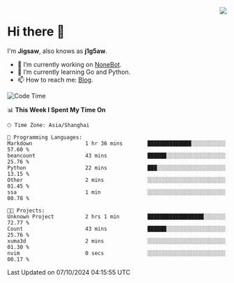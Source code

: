 <a href="#">
  <img align="right" src="https://github-readme-stats.vercel.app/api?username=j1g5awi&count_private=true&show_icons=true&title_color=80070B&text_color=B3B3B3&bg_color=212121&icon_color=80070B" />
</a>

# Hi there 👋

I'm **Jigsaw**, also knows as **j1g5aw**.

- 🔭 I’m currently working on [NoneBot](https://github.com/nonebot).
- 🌱 I’m currently learning Go and Python.
- 📫 How to reach me: [Blog](https://blog.maddestroyer.xyz/).

<!--START_SECTION:waka-->
![Code Time](http://img.shields.io/badge/Code%20Time-1%2C764%20hrs%208%20mins-blue)

📊 **This Week I Spent My Time On** 

```text
🕑︎ Time Zone: Asia/Shanghai

💬 Programming Languages: 
Markdown                 1 hr 36 mins        ██████████████░░░░░░░░░░░   57.60 % 
beancount                43 mins             ██████░░░░░░░░░░░░░░░░░░░   25.76 % 
Python                   22 mins             ███░░░░░░░░░░░░░░░░░░░░░░   13.15 % 
Other                    2 mins              ░░░░░░░░░░░░░░░░░░░░░░░░░   01.45 % 
ssa                      1 min               ░░░░░░░░░░░░░░░░░░░░░░░░░   00.78 % 

🐱‍💻 Projects: 
Unknown Project          2 hrs 1 min         ██████████████████░░░░░░░   72.77 % 
Count                    43 mins             ██████░░░░░░░░░░░░░░░░░░░   25.76 % 
xuma3d                   2 mins              ░░░░░░░░░░░░░░░░░░░░░░░░░   01.30 % 
nvim                     0 secs              ░░░░░░░░░░░░░░░░░░░░░░░░░   00.17 % 
```


 Last Updated on 07/10/2024 04:15:55 UTC
<!--END_SECTION:waka-->
